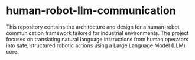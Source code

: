 # human-robot-llm-communication
This repository contains the architecture and design for a human-robot communication framework tailored for industrial environments. The project focuses on translating natural language instructions from human operators into safe, structured robotic actions using a Large Language Model (LLM) core.
